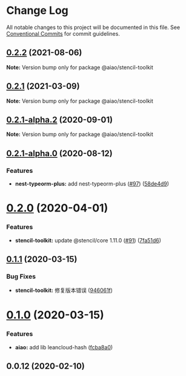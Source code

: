 # Change Log

All notable changes to this project will be documented in this file. See [Conventional Commits](https://conventionalcommits.org) for commit guidelines.

## [0.2.2](https://github.com/aiao-io/aiao/compare/@aiao/stencil-toolkit@0.2.1-alpha.2...@aiao/stencil-toolkit@0.2.2) (2021-08-06)

**Note:** Version bump only for package @aiao/stencil-toolkit





## [0.2.1](https://github.com/aiao-io/aiao/compare/@aiao/stencil-toolkit@0.2.1-alpha.2...@aiao/stencil-toolkit@0.2.1) (2021-03-09)

**Note:** Version bump only for package @aiao/stencil-toolkit

## [0.2.1-alpha.2](https://github.com/aiao-io/aiao/compare/@aiao/stencil-toolkit@0.2.1-alpha.0...@aiao/stencil-toolkit@0.2.1-alpha.2) (2020-09-01)

**Note:** Version bump only for package @aiao/stencil-toolkit

## [0.2.1-alpha.0](https://github.com/aiao-io/aiao/compare/@aiao/stencil-toolkit@0.2.0...@aiao/stencil-toolkit@0.2.1-alpha.0) (2020-08-12)

### Features

- **nest-typeorm-plus:** add nest-typeorm-plus ([#97](https://github.com/aiao-io/aiao/issues/97)) ([58de4d9](https://github.com/aiao-io/aiao/commit/58de4d9f6595824d86f59d4018ea4065c84f58fa))

# [0.2.0](https://github.com/aiao-io/aiao/compare/@aiao/stencil-toolkit@0.1.1...@aiao/stencil-toolkit@0.2.0) (2020-04-01)

### Features

- **stencil-toolkit:** update @stencil/core 1.11.0 ([#91](https://github.com/aiao-io/aiao/issues/91)) ([7fa51d6](https://github.com/aiao-io/aiao/commit/7fa51d63a6dd441afbb44aaf180c4c33ae44e72b))

## [0.1.1](https://github.com/aiao-io/aiao/compare/@aiao/stencil-toolkit@0.1.0...@aiao/stencil-toolkit@0.1.1) (2020-03-15)

### Bug Fixes

- **stencil-toolkit:** 修复版本错误 ([946061f](https://github.com/aiao-io/aiao/commit/946061f3ae0fd1e4bc65997a7a156594604830ea))

# [0.1.0](https://github.com/aiao-io/aiao/compare/@aiao/stencil-toolkit@0.0.12...@aiao/stencil-toolkit@0.1.0) (2020-03-15)

### Features

- **aiao:** add lib leancloud-hash ([fcba8a0](https://github.com/aiao-io/aiao/commit/fcba8a08ada67b9054f7adc6369a4bcc8a4c06a0))

## 0.0.12 (2020-02-10)
